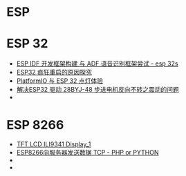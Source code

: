# ESP

# ESP 32

- [ESP IDF 开发框架构建 与 ADF 语音识别框架尝试 - esp 32s](/hackaday/esp32/espidf.md)
- [ESP32 疯狂重启的原因探究](/hackaday/esp32/mcureboot.md)
- [PlatformIO 与 ESP 32 点灯体验](/hackaday/esp32/espPlatformIO.md)
- [解决ESP32 驱动 28BYJ-48 步进电机反向不转之震动的问题](/hackaday/esp32/stepmotor28BYJ.md)
- [](/hackaday/esp32/.md)

# ESP 8266

- [TFT LCD ILI9341 Display_1](/hackaday/esp8266/TFT-LCD-ILI9341-Display-1.md)
- [ESP8266向服务器发送数据 TCP - PHP or PYTHON](/hackaday/esp8266/ESP8266向服务器发送数据-PHP-or-PYTHON.md)
- [](/hackaday/esp8266/.md)
- [](/hackaday/esp8266/.md)
